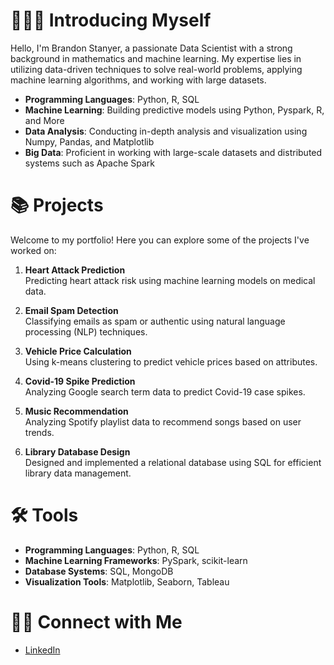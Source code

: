 # 🙋🏻‍♂️ Introducing Myself

Hello, I'm Brandon Stanyer, a passionate Data Scientist with a strong background in mathematics and machine learning. My expertise lies in utilizing data-driven techniques to solve real-world problems, applying machine learning algorithms, and working with large datasets.

- **Programming Languages**: Python, R, SQL  
- **Machine Learning**: Building predictive models using Python, Pyspark, R, and More  
- **Data Analysis**: Conducting in-depth analysis and visualization using Numpy, Pandas, and Matplotlib  
- **Big Data**: Proficient in working with large-scale datasets and distributed systems such as Apache Spark

# 📚 Projects
Welcome to my portfolio! Here you can explore some of the projects I've worked on:

1. **Heart Attack Prediction**  
   Predicting heart attack risk using machine learning models on medical data.
   
2. **Email Spam Detection**  
   Classifying emails as spam or authentic using natural language processing (NLP) techniques.
   
3. **Vehicle Price Calculation**  
   Using k-means clustering to predict vehicle prices based on attributes.

4. **Covid-19 Spike Prediction**  
   Analyzing Google search term data to predict Covid-19 case spikes.

5. **Music Recommendation**  
   Analyzing Spotify playlist data to recommend songs based on user trends.

6. **Library Database Design**  
   Designed and implemented a relational database using SQL for efficient library data management.


# 🛠️ Tools
- **Programming Languages**: Python, R, SQL  
- **Machine Learning Frameworks**: PySpark, scikit-learn  
- **Database Systems**: SQL, MongoDB  
- **Visualization Tools**: Matplotlib, Seaborn, Tableau

# 👋🏻 Connect with Me
- [LinkedIn](https://www.linkedin.com/in/brandonstanyer)  

<!---
bstanyer/bstanyer is a ✨ special ✨ repository because its `README.md` (this file) appears on your GitHub profile.
You can click the Preview link to take a look at your changes.
--->
